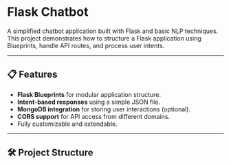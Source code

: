 # Flask Chatbot

A simplified chatbot application built with Flask and basic NLP techniques. This project demonstrates how to structure a Flask application using Blueprints, handle API routes, and process user intents.

---

## 📋 Features
- **Flask Blueprints** for modular application structure.
- **Intent-based responses** using a simple JSON file.
- **MongoDB integration** for storing user interactions (optional).
- **CORS support** for API access from different domains.
- Fully customizable and extendable.

---

## 🛠️ Project Structure

